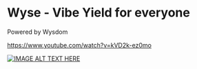 # Wyse - Vibe Yield for everyone

Powered by Wysdom

https://www.youtube.com/watch?v=kVD2k-ez0mo

[![IMAGE ALT TEXT HERE](https://img.youtube.com/vi/YOUTUBE_VIDEO_ID_HERE/0.jpg)](https://www.youtube.com/watch?v=kVD2k-ez0mo)
